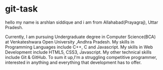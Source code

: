 # git-task
hello my name is arshlan siddique and i am from Allahabad(Prayagraj), Uttar Pradesh.

Currently, I am pursuing Undergraduate degree in Computer Science(BCA) at Venkateshwara Open University ,Andhra Pradesh.
My skills in Programming Languages include C++, C and Javascript. My skills in Web Development include HTML5, CSS3, Javascript. My other technical skills include Git & GitHub.
To sum it up,I'm a struggling competitive programmer, interested in anything and everything that development has to offer.
